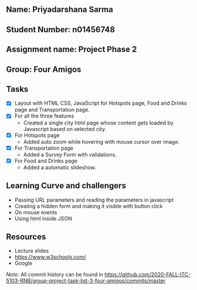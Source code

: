 ## Name: Priyadarshana Sarma
## Student Number: n01456748
## Assignment name: Project Phase 2
## Group: Four Amigos

## Tasks
- [x] Layout with  HTML CSS, JavaScript for Hotspots page, Food and Drinks page and Transportation page.
- [x] For all the three features
    - Created a single city html page whose content gets loaded by Javascript based on selected city.
- [x] For Hotspots page
    - Added auto zoom while hovering with mouse cursor over image.
- [x] For Transportation page
    - Added a Survey Form with validations.
- [x] For Food and Drinks page     
    - Added a automatic slideshow.

## Learning Curve and challengers
- Passing URL parameters and reading the parameters in javascript
- Creating a hidden form and making it visible with button click
- On mouse events 
- Using html inside JSON

## Resources
- Lecture slides
- https://www.w3schools.com/
- Google 

*Note:* All commit history can be found in https://github.com/2020-FALL-ITC-5103-RNB/group-project-task-list-3-four-amigos/commits/master